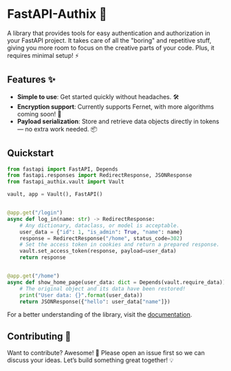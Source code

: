# FastAPI-Authix 🧩

A library that provides tools for easy authentication and authorization in your FastAPI project.
It takes care of all the "boring" and repetitive stuff,
giving you more room to focus on the creative parts of your code.
Plus, it requires minimal setup! ⚡

## Features ✨
- **Simple to use**: Get started quickly without headaches. 🛠️
- **Encryption support**: Currently supports Fernet, with more algorithms coming soon! 🔐
- **Payload serialization**: Store and retrieve data objects directly in tokens — no extra work needed. 📦

## Quickstart
```python
from fastapi import FastAPI, Depends
from fastapi.responses import RedirectResponse, JSONResponse
from fastapi_authix.vault import Vault

vault, app = Vault(), FastAPI()


@app.get("/login")
async def log_in(name: str) -> RedirectResponse:
    # Any dictionary, dataclass, or model is acceptable.
    user_data = {"id": 1, "is_admin": True, "name": name}
    response = RedirectResponse("/home", status_code=302)
    # Set the access token in cookies and return a prepared response.
    vault.set_access_token(response, payload=user_data)
    return response


@app.get("/home")
async def show_home_page(user_data: dict = Depends(vault.require_data)) -> JSONResponse:
    # The original object and its data have been restored!
    print("User data: {}".format(user_data))
    return JSONResponse({"hello": user_data["name"]})

```

For a better understanding of the library, visit the [documentation](https://flacy.github.io/fastapi-authix/).

## Contributing 🤝
Want to contribute? Awesome! 🎉 Please open an issue first so we can discuss your ideas.
Let’s build something great together! 💡